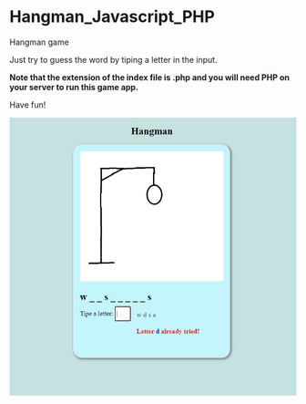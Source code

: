 # Hangman_Javascript_PHP
Hangman game

Just try to guess the word by tiping a letter in the input.

**Note that the extension of the index file is .php and you will need PHP on your server to run this game app.**


Have fun!

![](hangman_screenshot.jpg)



